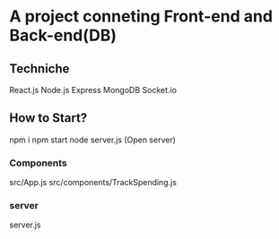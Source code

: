 # A project conneting Front-end and Back-end(DB)

## Techniche
React.js
Node.js Express
MongoDB
Socket.io

## How to Start?
npm i
npm start 
node server.js (Open server)

### Components
src/App.js
src/components/TrackSpending.js

### server
server.js
